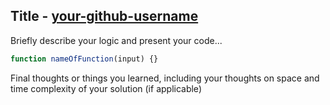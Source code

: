 ## Title - [your-github-username](https://github.com/your-github-username)

Briefly describe your logic and present your code...

```js
function nameOfFunction(input) {}
```

Final thoughts or things you learned, including your thoughts on space and time complexity of your solution (if applicable)
